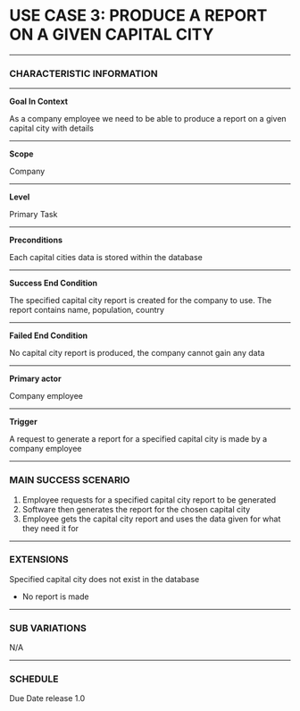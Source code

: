 # USE CASE 3: PRODUCE A REPORT ON A GIVEN CAPITAL CITY

---

### CHARACTERISTIC INFORMATION

---

**Goal In Context**

As a company employee we need to be able to produce a report on a given capital city with details

---

**Scope**

Company

---

**Level**

Primary Task

---
**Preconditions**

Each capital cities data is stored within the database

---

**Success End Condition**

The specified capital city report is created for the company to use. The report contains name, population, country

---

**Failed End Condition**

No capital city report is produced, the company cannot gain any data

---

**Primary actor**

Company employee

---

**Trigger**

A request to generate a report for a specified capital city is made by a company employee

---

### MAIN SUCCESS SCENARIO
1. Employee requests for a specified capital city report to be generated
2. Software then generates the report for the chosen capital city
3. Employee gets the capital city report and uses the data given for what they need it for

---

### EXTENSIONS

Specified capital city does not exist in the database
 - No report is made

---

### SUB VARIATIONS

N/A

---
### SCHEDULE

Due Date release 1.0